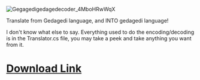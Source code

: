 
![Gegagedigedagedecoder_4MboHRwWqX](https://github.com/user-attachments/assets/f237e252-6df7-490c-8185-40f4e7a075eb)

Translate from Gedagedi language, and INTO gedagedi language!

I don't know what else to say. Everything used to do the encoding/decoding is in the Translator.cs file, you may take a peek and take anything you want from it.

# [Download Link](https://github.com/TheSmallBlue/Gegagedigedagedecoder/releases/tag/1.0)
